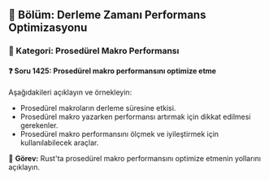 ## 📘 Bölüm: Derleme Zamanı Performans Optimizasyonu  
### 🔹 Kategori: Prosedürel Makro Performansı  
#### ❓ Soru 1425: Prosedürel makro performansını optimize etme

Aşağıdakileri açıklayın ve örnekleyin:

- Prosedürel makroların derleme süresine etkisi.
- Prosedürel makro yazarken performansı artırmak için dikkat edilmesi gerekenler.
- Prosedürel makro performansını ölçmek ve iyileştirmek için kullanılabilecek araçlar.

🔧 **Görev:** Rust'ta prosedürel makro performansını optimize etmenin yollarını açıklayın.
